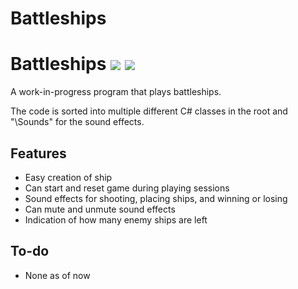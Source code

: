 # Battleships
 
# Battleships ![](https://img.shields.io/badge/dependencies-up%20to%20date-yellow) ![](https://img.shields.io/badge/.Net-6-blue)

A work-in-progress program that plays battleships.

The code is sorted into multiple different C# classes in the root and "\Sounds" for the sound effects.

## Features

- Easy creation of ship
- Can start and reset game during playing sessions
- Sound effects for shooting, placing ships, and winning or losing
- Can mute and unmute sound effects
- Indication of how many enemy ships are left

## To-do

- None as of now
